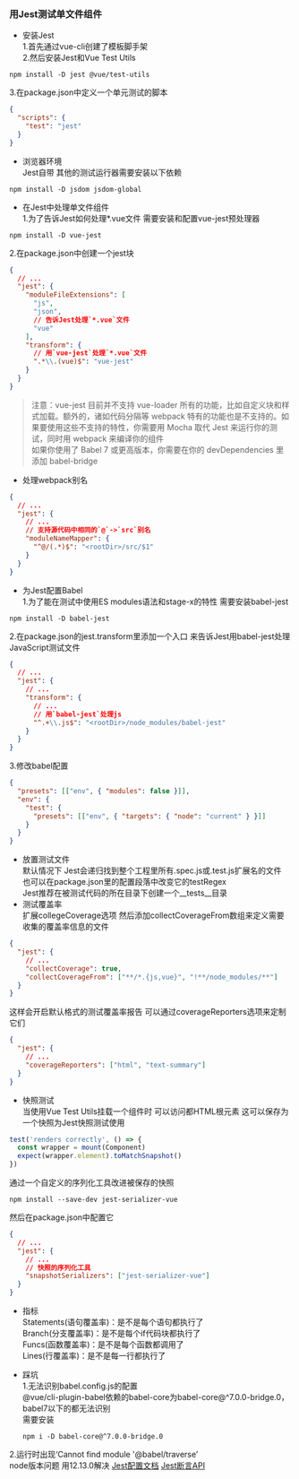 ### 用Jest测试单文件组件    
- 安装Jest  
1.首先通过vue-cli创建了模板脚手架  
2.然后安装Jest和Vue Test Utils
```shell
npm install -D jest @vue/test-utils
```
3.在package.json中定义一个单元测试的脚本  
```json
{
  "scripts": {
    "test": "jest"
  }
}
```
- 浏览器环境  
Jest自带 其他的测试运行器需要安装以下依赖
```shell
npm install -D jsdom jsdom-global
```
- 在Jest中处理单文件组件  
1.为了告诉Jest如何处理*.vue文件 需要安装和配置vue-jest预处理器  
```shell
npm install -D vue-jest
```
2.在package.json中创建一个jest块  
```json
{
  // ...
  "jest": {
    "moduleFileExtensions": [
      "js",
      "json",
      // 告诉Jest处理`*.vue`文件
      "vue"
    ],
    "transform": {
      // 用`vue-jest`处理`*.vue`文件  
      ".*\\.(vue)$": "vue-jest"
    }
  }
}
```
> 注意：vue-jest 目前并不支持 vue-loader 所有的功能，比如自定义块和样式加载。额外的，诸如代码分隔等 webpack 特有的功能也是不支持的。如果要使用这些不支持的特性，你需要用 Mocha 取代 Jest 来运行你的测试，同时用 webpack 来编译你的组件  
> 如果你使用了 Babel 7 或更高版本，你需要在你的 devDependencies 里添加 babel-bridge
- 处理webpack别名  
```json
{
  // ...
  "jest": {
    // ...
    // 支持源代码中相同的`@`->`src`别名
    "moduleNameMapper": {
      "^@/(.*)$": "<rootDir>/src/$1"
    }
  }
}
```
- 为Jest配置Babel  
1.为了能在测试中使用ES modules语法和stage-x的特性 需要安装babel-jest  
```shell
npm install -D babel-jest
```
2.在package.json的jest.transform里添加一个入口 来告诉Jest用babel-jest处理JavaScript测试文件  
```json
{
  // ...
  "jest": {
    // ...
    "transform": {
      // ...
      // 用`babel-jest`处理js
      "^.+\\.js$": "<rootDir>/node_modules/babel-jest"
    }
  }
}
```
3.修改babel配置  
```json
{
  "presets": [["env", { "modules": false }]],
  "env": {
    "test": {
      "presets": [["env", { "targets": { "node": "current" } }]]
    }
  }
}
```
- 放置测试文件  
默认情况下 Jest会递归找到整个工程里所有.spec.js或.test.js扩展名的文件 也可以在package.json里的配置段落中改变它的testRegex  
Jest推荐在被测试代码的所在目录下创建一个__tests__目录  
- 测试覆盖率  
扩展collegeCoverage选项 然后添加collectCoverageFrom数组来定义需要收集的覆盖率信息的文件  
```json
{
  "jest": {
    // ...
    "collectCoverage": true,
    "collectCoverageFrom": ["**/*.{js,vue}", "!**/node_modules/**"]
  }
}
```
这样会开启默认格式的测试覆盖率报告 可以通过coverageReporters选项来定制它们  
```json
{
  "jest": {
    // ...
    "coverageReporters": ["html", "text-summary"]
  }
}
```
- 快照测试  
  当使用Vue Test Utils挂载一个组件时 可以访问都HTML根元素 这可以保存为一个快照为Jest快照测试使用  
```javascript
test('renders correctly', () => {
  const wrapper = mount(Component)
  expect(wrapper.element).toMatchSnapshot()
})
```
通过一个自定义的序列化工具改进被保存的快照  
```shell
npm install --save-dev jest-serializer-vue
```
然后在package.json中配置它  
```json
{
  // ...
  "jest": {
    // ...
    // 快照的序列化工具
    "snapshotSerializers": ["jest-serializer-vue"]
  }
}
```
- 指标  
Statements(语句覆盖率)：是不是每个语句都执行了  
Branch(分支覆盖率)：是不是每个if代码块都执行了  
Funcs(函数覆盖率)：是不是每个函数都调用了  
Lines(行覆盖率)：是不是每一行都执行了  

- 踩坑  
1.无法识别babel.config.js的配置  
  @vue/cli-plugin-babel依赖的babel-core为babel-core@^7.0.0-bridge.0，babel7以下的都无法识别  
  需要安装  
  ```shell
  npm i -D babel-core@^7.0.0-bridge.0 
  ```
2.运行时出现‘Cannot find module '@babel/traverse’  
  node版本问题 用12.13.0解决
[Jest配置文档](https://jestjs.io/zh-Hans/docs/configuration#collectcoverage-boolean)
[Jest断言API](https://jestjs.io/zh-Hans/docs/expect)
